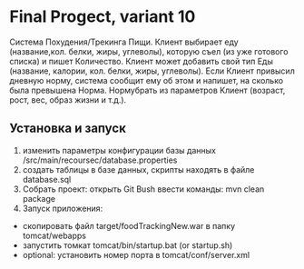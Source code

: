 # Final Progect, variant 10

Система Похудения/Трекинга Пищи. Клиент выбирает еду (название,кол. белки, жиры, углеволы), которую съел (из уже готового списка) и пишет Количество. Клиент может добавить свой тип Еды (название, калории, кол. белки, жиры, углеволы). Если Клиент привысил дневную норму, система
сообщит ему об этом и напишет, на сколько была превышена Норма. Нормубрать из параметров Клиент (возраст, рост, вес, образ жизни и т.д.).

## Установка и запуск

1. изменить параметры конфигурации базы данных /src/main/recoursec/database.properties
2. создать таблицы в базе данных, скрипты находять в файле database.sql
3. Собрать проект: открыть Git Bush ввести команды: mvn clean package
4. Запуск приложения: 
  - скопировать файл target/foodTrackingNew.war в папку tomcat/webapps
  - запустить томкат tomcat/bin/startup.bat (or startup.sh)
  - optional: установить номер порта в tomcat/conf/server.xml

